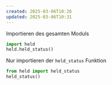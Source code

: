 ```yaml
---
created: 2025-03-06T10:26
updated: 2025-03-06T10:31
---
```

Importieren des gesamten Moduls

```python
import held
held.held_status()
```

Nur importieren der `held_status` Funktion

```python
from held import held_status
held_status()
```